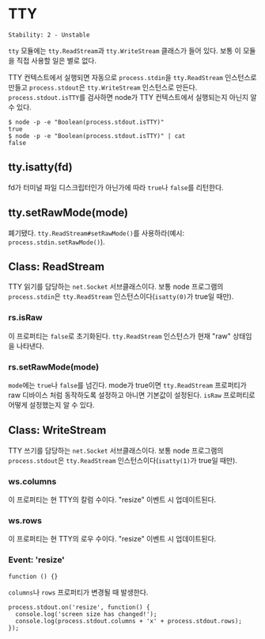 # TTY

    Stability: 2 - Unstable

`tty` 모듈에는 `tty.ReadStream`과 `tty.WriteStream` 클래스가 들어
있다. 보통 이 모듈을 직접 사용할 일은 별로 없다.

TTY 컨텍스트에서 실행되면 자동으로 `process.stdin`을 `tty.ReadStream` 인스턴스로
만들고 `process.stdout`은 `tty.WriteStream` 인스턴스로 만든다.
`process.stdout.isTTY`를 검사하면 node가 TTY 컨텍스트에서 실행되는지 아닌지 알 수 있다.

    $ node -p -e "Boolean(process.stdout.isTTY)"
    true
    $ node -p -e "Boolean(process.stdout.isTTY)" | cat
    false

## tty.isatty(fd)

fd가 터미널 파일 디스크립터인가 아닌가에 따라 `true`나 `false`를 리턴한다.

## tty.setRawMode(mode)

폐기됐다. `tty.ReadStream#setRawMode()`를
사용하라(예시: `process.stdin.setRawMode()`).

## Class: ReadStream

TTY 읽기를 담당하는 `net.Socket` 서브클래스이다. 보통 node 프로그램의
`process.stdin`은 `tty.ReadStream` 인스턴스이다(`isatty(0)`가 true일 때만).

### rs.isRaw

이 프로퍼티는 `false`로 초기화된다. `tty.ReadStream` 인스턴스가
현재 "raw" 상태임을 나타낸다.

### rs.setRawMode(mode)

`mode`에는 `true`나 `false`를 넘긴다. mode가 true이면 `tty.ReadStream`
프로퍼티가 raw 디바이스 처럼 동작하도록 설정하고 아니면 기본값이 설정된다.
`isRaw` 프로퍼티로 어떻게 설정했는지 알 수 있다.

## Class: WriteStream

TTY 쓰기를 담당하는 `net.Socket` 서브클래스이다. 보통 node 프로그램의
`process.stdout`은 `tty.ReadStream` 인스턴스이다(`isatty(1)`가 true일 때만).


### ws.columns

이 프로퍼티는 현 TTY의 칼럼 수이다. "resize" 이벤트 시 업데이트된다.

### ws.rows

이 프로퍼티는 현 TTY의 로우 수이다. "resize" 이벤트 시 업데이트된다.

### Event: 'resize'

`function () {}`

`columns`나 `rows` 프로퍼티가 변경될 때 발생한다.

    process.stdout.on('resize', function() {
      console.log('screen size has changed!');
      console.log(process.stdout.columns + 'x' + process.stdout.rows);
    });
